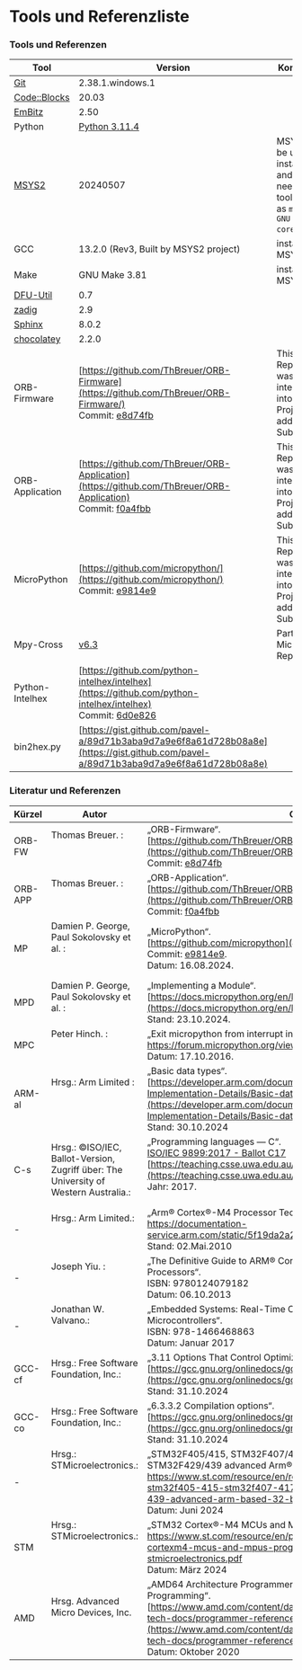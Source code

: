 # Tools und Referenzliste

### Tools und Referenzen
 
| Tool            | Version       |     Kommentar | 
| -------------   | ------------- | ------------- |
| [Git](https://git-scm.com/)             |  2.38.1.windows.1 ||
| [Code::Blocks](https://www.codeblocks.org/)    | 20.03             ||
| [EmBitz](https://www.embitz.org/)        |  2.50             ||
| Python          | [Python 3.11.4](https://www.python.org/downloads/release/python-3114/) ||
| [MSYS2](https://www.msys2.org/)           | 20240507      | MSYS2 will be used to install gcc and all the needed tools, such as `make` and `GNU coreutils`.|
| GCC             | 13.2.0 (Rev3, Built by MSYS2 project) | installed by MSYS2|
| Make            | GNU Make 3.81 | installed by MSYS2 |
| [DFU-Util](https://dfu-util.sourceforge.net/)        |     0.7 ||
| [zadig](https://zadig.akeo.ie/)           |     2.9 ||
| [Sphinx](https://www.sphinx-doc.org/)          |   8.0.2 ||
| [chocolatey](https://chocolatey.org/) | 2.2.0||
| ORB-Firmware    |[https://github.com/ThBreuer/ORB-Firmware](https://github.com/ThBreuer/ORB-Firmware/) <br> Commit: [e8d74fb](https://github.com/ThBreuer/ORB-Firmware/commit/e8d74fba21e8ca6ec5e522813ab1235f87808662) | This Repository was integrated into this Project, and added as a Submodule.| 
| ORB-Application |[https://github.com/ThBreuer/ORB-Application](https://github.com/ThBreuer/ORB-Application) <br>Commit: [f0a4fbb](https://github.com/ThBreuer/ORB-Application/commit/f0a4fbb16f6ff9cc55ac2eb13b818f4c39970ef4)|This Repository was integrated into this Project, and added as a Submodule.|
| MicroPython     |[https://github.com/micropython/](https://github.com/micropython/) <br> Commit: [e9814e9](https://github.com/micropython/commit/e9814e987bcc816fb67e38748a5afce466c45606)|This Repository was integrated into this Project, and added as a Submodule.|
| Mpy-Cross       | [v6.3](./../../../../micropython/tree/master/mpy-cross)| Part of the MicroPython Repository |
| Python-Intelhex | [https://github.com/python-intelhex/intelhex](https://github.com/python-intelhex/intelhex)<br> Commit: [6d0e826](https://github.com/python-intelhex/intelhex/commit/6d0e826b1efd0c9978e0027603138c5a436729a3) ||
| bin2hex.py      | [https://gist.github.com/pavel-a/89d71b3aba9d7a9e6f8a61d728b08a8e](https://gist.github.com/pavel-a/89d71b3aba9d7a9e6f8a61d728b08a8e)||

### Literatur und Referenzen
| Kürzel | Autor | Quelle |
|    -   |  -  |   -   |
| ORB-FW | Thomas Breuer. : <br><br><br> |  „ORB-Firmware“. <br> [https://github.com/ThBreuer/ORB-Firmware](https://github.com/ThBreuer/ORB-Firmware/) <br> Commit: [e8d74fb](https://github.com/ThBreuer/ORB-Firmware/commit/e8d74fba21e8ca6ec5e522813ab1235f87808662)|
| ORB-APP | Thomas Breuer. : <br><br><br> |  „ORB-Application“. <br> [https://github.com/ThBreuer/ORB-Application](https://github.com/ThBreuer/ORB-Application) <br>Commit: [f0a4fbb](https://github.com/ThBreuer/ORB-Application/commit/f0a4fbb16f6ff9cc55ac2eb13b818f4c39970ef4)|
| MP     | Damien P. George, Paul Sokolovsky et al. : <br><br><br>| „MicroPython“. <br> [https://github.com/micropython](#https://github.com/micropython). <br> Commit: [e9814e9](https://github.com/micropython/commit/e9814e987bcc816fb67e38748a5afce466c45606). <br> Datum: 16.08.2024.  |
| MPD| Damien P. George, Paul Sokolovsky et al. : <br> <br> | „Implementing a Module“. <br> [https://docs.micropython.org/en/latest/develop/library.html](https://docs.micropython.org/en/latest/develop/library.html) <br> Stand: 23.10.2024. |  |
| MPC | Peter Hinch. : <br> <br> <br> | „Exit micropython from interrupt in c“. <br> https://forum.micropython.org/viewtopic.php?t=2521#p14831 <br> Datum: 17.10.2016.|  
| ARM-al | Hrsg.: Arm Limited : <br><br><br><br> | „Basic data types“. <br> [https://developer.arm.com/documentation/dui0491/i/C-and-C---Implementation-Details/Basic-data-types](https://developer.arm.com/documentation/dui0491/i/C-and-C---Implementation-Details/Basic-data-types) <br> Stand: 30.10.2024 |
| C-s | Hrsg.: ©ISO/IEC, <br> Ballot-Version, <br> Zugriff über: The University of Western Australia.: <br>| „Programming languages — C“.<br> [ISO/IEC 9899:2017 - Ballot C17](https://teaching.csse.uwa.edu.au/units/CITS2002/resources/n2176.pdf) <br> [https://teaching.csse.uwa.edu.au/units/CITS2002/resources/n2176.pdf](https://teaching.csse.uwa.edu.au/units/CITS2002/resources/n2176.pdf) <br> Jahr: 2017. <br><br>| 
| - |Hrsg.: Arm Limited.: <br><br><br>|  „Arm® Cortex®-M4 Processor Technical Reference Manual“. <br> https://documentation-service.arm.com/static/5f19da2a20b7cf4bc524d99a <br> Stand: 02.Mai.2010|
|- |Joseph Yiu. : <br><br><br>| „The Definitive Guide to ARM® Cortex®-M3 and Cortex®-M4 Processors“. <br> ISBN: 9780124079182 <br> Datum: 06.10.2013|
| - |Jonathan W. Valvano.:<br><br><br>| „Embedded Systems: Real-Time Operating Systems for Arm Cortex M Microcontrollers“. <br> ISBN: 978-1466468863 <br> Datum: Januar 2017   |
| GCC-cf |Hrsg.:  Free Software Foundation, Inc.:<br><br>| „3.11 Options That Control Optimization“. <br> [https://gcc.gnu.org/onlinedocs/gcc/Optimize-Options.html](https://gcc.gnu.org/onlinedocs/gcc/Optimize-Options.html) <br> Stand: 31.10.2024 |
| GCC-co |Hrsg.:  Free Software Foundation, Inc.:<br><br>| „6.3.3.2 Compilation options“. <br> [https://gcc.gnu.org/onlinedocs/gnat_ugn/Compilation-options.html](https://gcc.gnu.org/onlinedocs/gnat_ugn/Compilation-options.html) <br> Stand: 31.10.2024 |
| - |Hrsg.: STMicroelectronics.: <br><br><br><br><br>|  „STM32F405/415, STM32F407/417, STM32F427/437 and STM32F429/439 advanced Arm®-based 32-bit MCUs“. <br> https://www.st.com/resource/en/reference_manual/dm00031020-stm32f405-415-stm32f407-417-stm32f427-437-and-stm32f429-439-advanced-arm-based-32-bit-mcus-stmicroelectronics.pdf<br> Datum: Juni 2024|
| STM |Hrsg.: STMicroelectronics.: <br><br><br><br>|  „STM32 Cortex®-M4 MCUs and MPUs programming manual“. <br> https://www.st.com/resource/en/programming_manual/pm0214-stm32-cortexm4-mcus-and-mpus-programming-manual-stmicroelectronics.pdf<br> Datum: März 2024|   
| AMD | Hrsg. Advanced Micro Devices, Inc. <br><br><br>| „AMD64 Architecture Programmer’s Manual Volume 1: Application Programming“. <br> [https://www.amd.com/content/dam/amd/en/documents/processor-tech-docs/programmer-references/24592.pdf](https://www.amd.com/content/dam/amd/en/documents/processor-tech-docs/programmer-references/24592.pdf) <br> Datum: Oktober 2020 |
